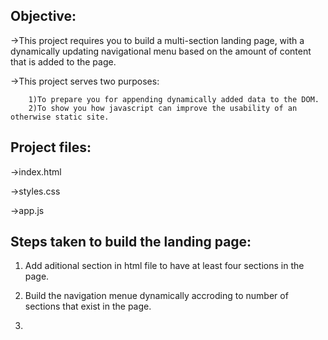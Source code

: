 Objective:
----------
   ->This project requires you to build a multi-section landing page, with a dynamically updating navigational menu based on the amount 
     of content that is added to the page.
     
   ->This project serves two purposes:
   
        1)To prepare you for appending dynamically added data to the DOM.
        2)To show you how javascript can improve the usability of an otherwise static site.

Project files:
--------------
   ->index.html
   
   ->styles.css
   
   ->app.js
   
Steps taken to build the landing page:
-------------------------------------
1) Add aditional section in html file to have at least four sections in the page.

2) Build the navigation menue dynamically accroding to number of sections that exist in the page.

3)

